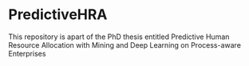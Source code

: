 # PredictiveHRA
This repository is apart of the PhD thesis entitled Predictive Human Resource Allocation with Mining and Deep Learning on Process-aware Enterprises

